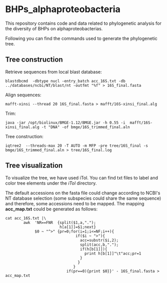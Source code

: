 # BHPs_alphaproteobacteria

This repository contains code and data related to phylogenetic analysis for the diversity of BHPs on alphaproteobacterias.

Following you can find the commands used to generate the phylogenetic tree.

##  Tree construction

Retrieve sequences from local blast database:

```
blastdbcmd  -dbtype nucl -entry_batch acc_16S.txt -db ../databases/ncbi/NT/blast/nt -outfmt "%f" > 16S_final.fasta
```

Align sequences:

```
mafft-xinsi --thread 20 16S_final.fasta > mafft/16S-xinsi_final.alg
```

Trim:

```
java -jar /opt/biolinux/BMGE-1.12/BMGE.jar -h 0.55 -i  mafft/16S-xinsi_final.alg -t "DNA" -of bmge/16S_trimmed_final.aln
``` 
Tree construction:

```
iqtree2  --threads-max 20 -T AUTO -m MFP -pre tree/16S_final -s bmge/16S_trimmed_final.aln > tree/16S_final.log
```

##  Tree visualization

To visualize the tree, we have used iTol. You can  find txt files to label and color tree elements under the _iTol_ directory.

The default accessions on the fasta file could change according to NCBI's NT database selection (some subspecies could share the same sequence) and therefore, some accessions need to be mapped. 
The mapping  **acc_map.txt** could be generated as follows:

```
cat acc_16S.txt |\ 
        awk  'NR==FNR  {split($1,a,".");
                        h[a[1]]=$1;next} 
             $0 ~ "^>" {pr=0;for(i=1;i<=NF;i++){
                               if($i ~ ">"){
                                 acc=substr($i,2);
                                 split(acc,b,"."); 
                                 if(h[b[1]]){
                                   print h[b[1]]"\t"acc;pr=1
                                 }
                                }
                              }
                           if(pr==0){print $0}}' - 16S_final.fasta > acc_map.txt
```


